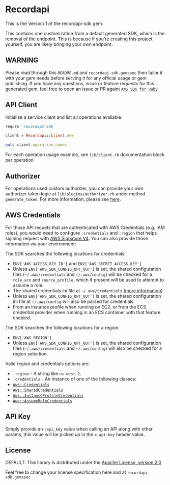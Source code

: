 # Recordapi

This is the Version 1 of the recordapi-sdk gem.

This contains one customization from a default generated SDK, which is the removal of the endpoint. This is because if you're creating this project yourself, you are likely bringing your own endpoint.

## WARNING

Please read through this `README.md` and `recordapi-sdk.gemspec` then tailor it with your gem needs before serving it for any official usage or gem publishing. If you have any questions, issue or feature requests for this generated gem, feel free to open an issue or PR againt [`AWS SDK for Ruby`](https://github.com/aws/aws-sdk-ruby)

## API Client

Initialize a service client and list all operations available.

```ruby
requre `recordapi-sdk`

client = Recordapi::Client.new

puts client.operation_names
```

For each operation usage example, see `lib/client.rb` documentation block per operation

## Authorizer

For operations used custom authorizer, you can provide your own authorizer token logic at `lib/plugins/authorizer.rb` under method `generate_token`. For more information, please see [here](http://docs.aws.amazon.com/apigateway/latest/developerguide/use-custom-authorizer.html).

## AWS Credentials

For those API requets that are authenticated with AWS Credentials (e.g. IAM roles), you would need to configure `:credentials` and `:region` that helps sigining request with [AWS Signature V4](http://docs.aws.amazon.com/general/latest/gr/signature-version-4.html). You can also provide those information via your environment:

The SDK searches the following locations for credentials:

* `ENV['AWS_ACCESS_KEY_ID']` and `ENV['AWS_SECRET_ACCESS_KEY']`
* Unless `ENV['AWS_SDK_CONFIG_OPT_OUT']` is set, the shared configuration files (`~/.aws/credentials` and `~/.aws/config`) will be checked for a `role_arn` and `source_profile`, which if present will be used to attempt to assume a role.
* The shared credentials ini file at `~/.aws/credentials` ([more information](http://blogs.aws.amazon.com/security/post/Tx3D6U6WSFGOK2H/A-New-and-Standardized-Way-to-Manage-Credentials-in-the-AWS-SDKs))
* Unless `ENV['AWS_SDK_CONFIG_OPT_OUT']` is set, the shared configuration ini file at `~/.aws/config` will also be parsed for credentials.
* From an instance profile when running on EC2, or from the ECS credential provider when running in an ECS container with that feature enabled.

The SDK searches the following locations for a region:

* `ENV['AWS_REGION']`
* Unless `ENV['AWS_SDK_CONFIG_OPT_OUT']` is set, the shared configuration files (`~/.aws/credentials` and `~/.aws/config`) will also be checked for a region selection.

Valid region and credentials options are:

* `:region` - A string like `us-west-2`.
* `:credentials` - An instance of one of the following classes:
* [`Aws::Credentials`](http://docs.aws.amazon.com/sdk-for-ruby/v3/api/Aws/Credentials.html)
* [`Aws::SharedCredentials`](http://docs.aws.amazon.com/sdk-for-ruby/v3/api/Aws/SharedCredentials.html)
* [`Aws::InstanceProfileCredentials`](http://docs.aws.amazon.com/sdk-for-ruby/v3/api/Aws/InstanceProfileCredentials.html)
* [`Aws::AssumeRoleCredentials`](http://docs.aws.amazon.com/sdk-for-ruby/v3/api/Aws/AssumeRoleCredentials.html)

## API Key

Simply provide an `:api_key` value when calling an API along with other params, this value will be picked up in the `x-api-key` header value.

## License

DEFAULT: This library is distributed under the
[Apache License, version 2.0](http://www.apache.org/licenses/LICENSE-2.0.html)

Feel free to change your license specification here and at `recordapi-sdk.gemspec`
